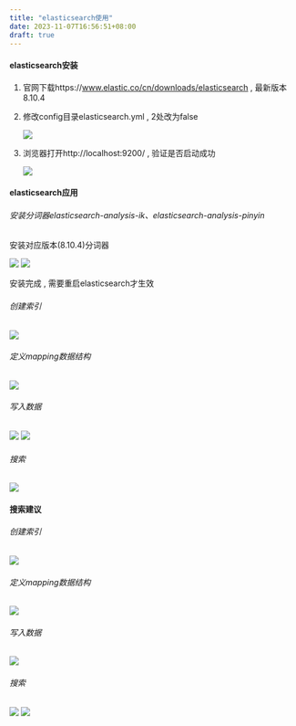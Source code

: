 ```yaml
---
title: "elasticsearch使用"
date: 2023-11-07T16:56:51+08:00
draft: true
---
```

#### elasticsearch安装

1. 官网下载https://www.elastic.co/cn/downloads/elasticsearch , 最新版本8.10.4

2. 修改config目录elasticsearch.yml , 2处改为false

    ![](/img/install_es.png)

3. 浏览器打开http://localhost:9200/ , 验证是否启动成功

    ![](/img/231107_2.png)

#### elasticsearch应用

###### 安装分词器elasticsearch-analysis-ik、elasticsearch-analysis-pinyin

安装对应版本(8.10.4)分词器

![](/img/231107_4.png)
![](/img/231107_5.png)

安装完成 , 需要重启elasticsearch才生效

###### 创建索引

![](/img/231107_6.png)

###### 定义mapping数据结构

![](/img/231107_7.png)

###### 写入数据

![](/img/231107_8.png)
![](/img/231107_9.png)

###### 搜索

![](/img/231107_10.png)

#### 搜索建议

###### 创建索引

![](/img/231107_11.png)

###### 定义mapping数据结构

![](/img/231107_12.png)

###### 写入数据

![](/img/231107_13.png)

###### 搜索

![](/img/231107_19.png)
![](/img/231107_20.png)
